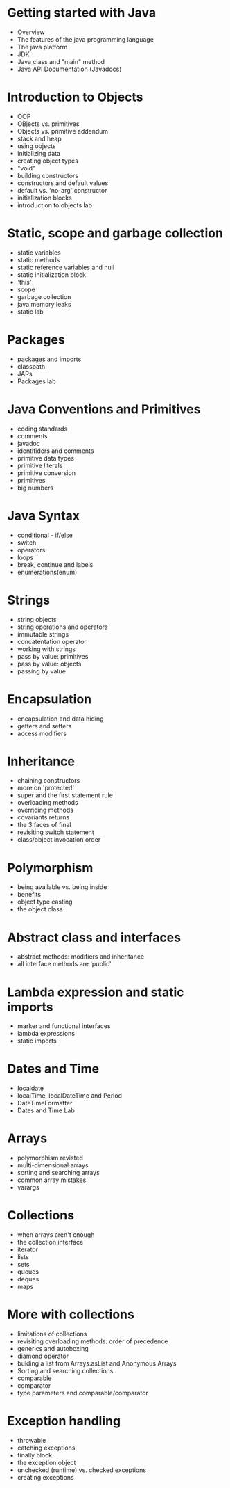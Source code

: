 # Getting started with Java
- Overview
- The features of the java programming language
- The java platform
- JDK
- Java class and "main" method
- Java API Documentation (Javadocs)
# Introduction to Objects
- OOP
- OBjects vs. primitives
- Objects vs. primitive addendum
- stack and heap
- using objects
- initializing data
- creating object types
- "void"
- building constructors
- constructors and default values
- default vs. 'no-arg' constructor
- initialization blocks
- introduction to objects lab
# Static, scope and garbage collection
- static variables
- static methods
- static reference variables and null
- static initialization block
- 'this'
- scope
- garbage collection
- java memory leaks
- static lab
# Packages
- packages and imports
- classpath
- JARs
- Packages lab
# Java Conventions and Primitives
- coding standards
- comments
- javadoc
- identifiders and comments
- primitive data types
- primitive literals
- primitive conversion
- primitives
- big numbers
# Java Syntax
- conditional - if/else
- switch
- operators
- loops
- break, continue and labels
- enumerations(enum)
# Strings
- string objects
- string operations and operators
- immutable strings
- concatentation operator
- working with strings
- pass by value: primitives
- pass by value: objects
- passing by value 
# Encapsulation
- encapsulation and data hiding
- getters and setters
- access modifiers
# Inheritance
- chaining constructors
- more on 'protected'
- super and the first statement rule
- overloading methods
- overriding methods
- covariants returns
- the 3 faces of final
- revisiting switch statement
- class/object invocation order
# Polymorphism
- being available vs. being inside
- benefits
- object type casting
- the object class
# Abstract class and interfaces
- abstract methods: modifiers and inheritance
- all interface methods are 'public'
# Lambda expression and static imports
- marker and functional interfaces
- lambda expressions
- static imports
# Dates and Time
- localdate
- localTime, localDateTime and Period
- DateTimeFormatter
- Dates and Time Lab
# Arrays
- polymorphism revisted
- multi-dimensional arrays
- sorting and searching arrays
- common array mistakes
- varargs
# Collections
- when arrays aren't enough
- the collection interface
- iterator
- lists
- sets
- queues
- deques
- maps
# More with collections
- limitations of collections
- revisiting overloading methods: order of precedence
- generics and autoboxing
- diamond operator
- bulding a list from Arrays.asList and Anonymous Arrays
- Sorting and searching collections
- comparable
- comparator
- type parameters and comparable/comparator
# Exception handling
- throwable
- catching exceptions
- finally block
- the exception object
- unchecked (runtime) vs. checked exceptions
- creating exceptions
